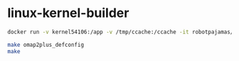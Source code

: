 # linux-kernel-builder

```bash
docker run -v kernel54106:/app -v /tmp/ccache:/ccache -it robotpajamas/linux-kernel-builder:latest bash

make omap2plus_defconfig
make
```